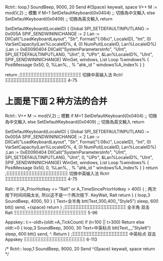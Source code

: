 Rctrl::
loop,1
SoundBeep, 9000, 20
Send #{Space}
keywait, space
	V++
  	M := mod(V,2)  ;; 模數
  if M=1
  	SetDefaultKeyboard(0x0404)  ;; 切換為中文輸入
  else
  	SetDefaultKeyboard(0x0409)  ;; 切換為英文輸入
  return

SetDefaultKeyboard(LocaleID) 
{
  	Global SPI_SETDEFAULTINPUTLANG := 0x005A
  	SPIF_SENDWININICHANGE := 2
Lan := DllCall("LoadKeyboardLayout", "Str", Format("{:08x}", LocaleID), "Int", 0)
  	VarSetCapacity(Lan%LocaleID%, 4, 0)
  	NumPut(LocaleID, Lan%LocaleID%)
;Lan := 0xE0090404
  	DllCall("SystemParametersInfo", "UInt", SPI_SETDEFAULTINPUTLANG, "UInt", 0, "UPtr", &Lan%LocaleID%, "UInt", SPIF_SENDWININICHANGE)
  	WinGet, windows, List
  	Loop %windows% 
	{
	PostMessage 0x50, 0, %Lan%, , % "ahk_id " windows%A_Index%
	}
}


return
;ΞΞΞΞΞΞΞΞΞΞΞΞΞΞΞΞΞΞΞΞΞΞ  切换中英输入法   Rctrl  ΞΞΞΞΞΞΞΞΞΞΞΞΞΞΞΞΞΞΞΞΞΞ 4-75

# 上面是下面２种方法的合并

Rctrl::
  V++
  M := mod(V,2)  ;; 模數
  if M=1
    SetDefaultKeyboard(0x0404)  ;; 切換為中文輸入
  else
    SetDefaultKeyboard(0x0409)  ;; 切換為英文輸入
  return

SetDefaultKeyboard(LocaleID) {
  Global SPI_SETDEFAULTINPUTLANG := 0x005A
  SPIF_SENDWININICHANGE := 2
  Lan := DllCall("LoadKeyboardLayout", "Str", Format("{:08x}", LocaleID), "Int", 0)
  VarSetCapacity(Lan%LocaleID%, 4, 0)
  NumPut(LocaleID, Lan%LocaleID%)
  ;Lan := 0xE0090404
  DllCall("SystemParametersInfo", "UInt", SPI_SETDEFAULTINPUTLANG, "UInt", 0, "UPtr", &Lan%LocaleID%, "UInt", SPIF_SENDWININICHANGE)
  WinGet, windows, List
  Loop %windows% {
    PostMessage 0x50, 0, %Lan%, , % "ahk_id " windows%A_Index%
  }
}
  return
;ΞΞΞΞΞΞΞΞΞΞΞΞΞΞΞΞΞΞΞΞΞΞ  切换中英输入法   Rctrl  ΞΞΞΞΞΞΞΞΞΞΞΞΞΞΞΞΞΞΞΞΞΞ 4-75

Ralt::
if (A_PriorHotkey <> "Ralt" or A_TimeSincePriorHotkey > 400)
{
	; 两次按下时间间隔太长, 所以这不是一个两次按下.
	KeyWait, Ralt
	return
}
{
	loop,3
   	 SoundBeep, 4000, 50
}
{
	Text=全半角
	btt(Text,300,400,,"Style5")
	sleep, 600
	btt()​
	send, +{space}
	return
}
;ΞΞΞΞΞΞΞΞΞΞΞΞΞΞΞΞΞΞΞΞΞΞ  全半角  双击  Ralt  ΞΞΞΞΞΞΞΞΞΞΞΞΞΞΞΞΞΞΞΞΞΞΞΞΞΞ 5-96

Appskey::
	t:=-oldt+(oldt:=A_TickCount)
	if (t<100 || t>300)
    	Return
 	else oldt:=0
{
	loop,3
   	 SoundBeep, 3000, 30
	Text=中英标点
	btt(Text,,,,"Style6")
	sleep, 600
	btt()​
	send, ^.
	Return
}
;ΞΞΞΞΞΞΞΞΞΞΞΞΞΞΞΞΞΞΞΞ 中英标点  双击 Appskey    ΞΞΞΞΞΞΞΞΞΞΞΞΞΞΞΞΞΞΞΞΞΞ 6-113


/*
Rctrl::
	loop,1
	SoundBeep, 9000, 20
	Send ^{Space}
	keywait, space
return
*/